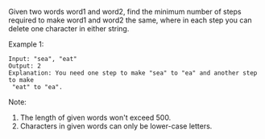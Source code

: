 Given two words word1 and word2, find the minimum number of steps required to make word1 and word2 the same, where in each step you can delete one character in either string.

Example 1:

~~~
Input: "sea", "eat"
Output: 2
Explanation: You need one step to make "sea" to "ea" and another step to make
 "eat" to "ea".
~~~

Note:

1. The length of given words won't exceed 500.
1. Characters in given words can only be lower-case letters.
